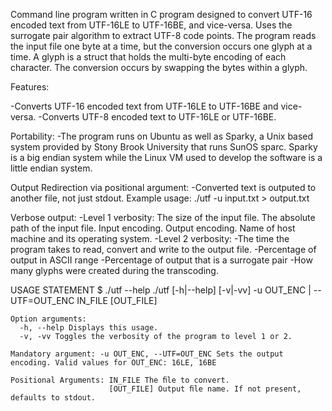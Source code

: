 Command line program written in C program designed to convert UTF-16 encoded text from UTF-16LE to UTF-16BE, and vice-versa. Uses the surrogate pair algorithm to extract UTF-8 code points. The program reads the input file one byte at a time, but the conversion occurs one glyph at a time. A glyph is a struct that holds the multi-byte encoding of each character. The conversion occurs by swapping the bytes within a glyph.


Features:

  -Converts UTF-16 encoded text from UTF-16LE to UTF-16BE and vice-versa.
  -Converts UTF-8 encoded text to UTF-16LE or UTF-16BE.

  Portability:
  -The program runs on Ubuntu as well as Sparky, a Unix based system provided by Stony Brook University that runs SunOS sparc. Sparky is a    big endian system while the Linux VM used to develop the software is a little endian system. 
  
  Output Redirection via positional argument:
   -Converted text is outputed to another file, not just stdout.
   Example usage: ./utf -u input.txt > output.txt
  
  Verbose output:
  -Level 1 verbosity:
    The size of the input file.
    The absolute path of the input file.
    Input encoding.
    Output encoding.
    Name of host machine and its operating system.
  -Level 2 verbosity:
    -The time the program takes to read, convert and write to the output file.
    -Percentage of output in ASCII range
    -Percentage of output that is a surrogate pair
    -How many glyphs were created during the transcoding.
    
    
 USAGE STATEMENT
    $ ./utf --help 
    ./utf [-h|--help] [-v|-vv] -u OUT_ENC | --UTF=OUT_ENC IN_FILE [OUT_FILE]
   
    Option arguments: 
      -h, --help Displays this usage. 
      -v, -vv Toggles the verbosity of the program to level 1 or 2.
      
    Mandatory argument: -u OUT_ENC, --UTF=OUT_ENC Sets the output encoding. Valid values for OUT_ENC: 16LE, 16BE
    
    Positional Arguments: IN_FILE The ﬁle to convert.
                          [OUT_FILE] Output ﬁle name. If not present, defaults to stdout. 

